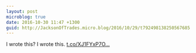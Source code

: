 ```yaml
---
layout: post
microblog: true
date: 2016-10-30 11:47 +1300
guid: http://JacksonOfTrades.micro.blog/2016/10/29/t792498138250567685.html
---
```

I wrote this? I wrote this. [t.co/XJ1FYxP7O...](https://t.co/XJ1FYxP7OT)
